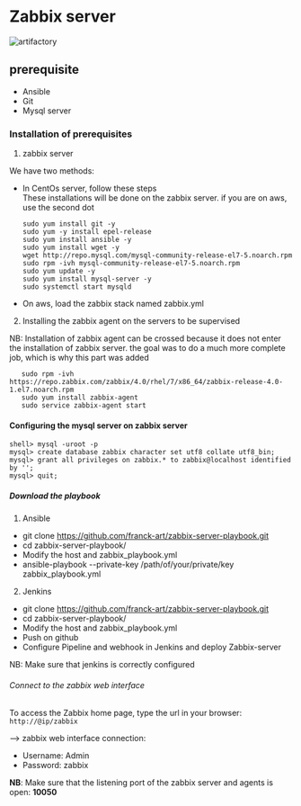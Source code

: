 # Zabbix server

![artifactory](https://www.vm-hci.info/wp-content/uploads/2017/10/banner-zabbix.jpg)

## prerequisite

* Ansible
* Git
* Mysql server

### Installation of prerequisites

1. zabbix server

We have two methods:

- In CentOs server, follow these steps  
These installations will be done on the zabbix server. 
if you are on aws, use the second dot
   
   ```
   sudo yum install git -y
   sudo yum -y install epel-release 
   sudo yum install ansible -y
   sudo yum install wget -y
   wget http://repo.mysql.com/mysql-community-release-el7-5.noarch.rpm
   sudo rpm -ivh mysql-community-release-el7-5.noarch.rpm
   sudo yum update -y
   sudo yum install mysql-server -y
   sudo systemctl start mysqld
   ```
 - On aws, load the zabbix stack named zabbix.yml
   

2. Installing the zabbix agent on the servers to be supervised

NB: Installation of zabbix agent can be crossed because it does not enter the installation of zabbix server. the goal was to do a much more complete job, which is why this part was added

```
   sudo rpm -ivh https://repo.zabbix.com/zabbix/4.0/rhel/7/x86_64/zabbix-release-4.0-1.el7.noarch.rpm
   sudo yum install zabbix-agent
   sudo service zabbix-agent start
```


#### Configuring the mysql server on zabbix server

```
shell> mysql -uroot -p 
mysql> create database zabbix character set utf8 collate utf8_bin;
mysql> grant all privileges on zabbix.* to zabbix@localhost identified by '';
mysql> quit;
```

##### Download the playbook

1. Ansible
  * git clone https://github.com/franck-art/zabbix-server-playbook.git
  * cd zabbix-server-playbook/
  * Modify the host and zabbix_playbook.yml
  * ansible-playbook --private-key /path/of/your/private/key   zabbix_playbook.yml
2. Jenkins
  * git clone https://github.com/franck-art/zabbix-server-playbook.git
  * cd zabbix-server-playbook/
  * Modify the host and zabbix_playbook.yml
  * Push on github
  * Configure Pipeline and webhook in Jenkins and deploy Zabbix-server
  
NB: Make sure that jenkins is correctly configured

###### Connect to the zabbix web interface

To access the Zabbix home page, type the url in your browser:
`http://@ip/zabbix`


--> zabbix web interface connection:
* Username: Admin
* Password: zabbix

**NB**: Make sure that the listening port of the zabbix server and agents is open: **10050**

